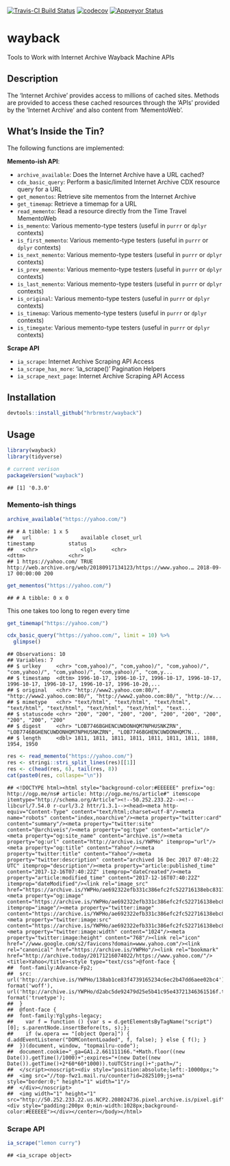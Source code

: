 
[![Travis-CI Build
Status](https://travis-ci.org/hrbrmstr/wayback.svg?branch=master)](https://travis-ci.org/hrbrmstr/wayback)
[![codecov](https://codecov.io/gh/hrbrmstr/wayback/branch/master/graph/badge.svg)](https://codecov.io/gh/hrbrmstr/wayback)
[![Appveyor
Status](https://ci.appveyor.com/api/projects/status/w9rwdf8a16t0amht/branch/master?svg=true)](https://ci.appveyor.com/project/hrbrmstr/wayback/branch/master)

# wayback

Tools to Work with Internet Archive Wayback Machine APIs

## Description

The ‘Internet Archive’ provides access to millions of cached sites.
Methods are provided to access these cached resources through the ‘APIs’
provided by the ‘Internet Archive’ and also content from ‘MementoWeb’.

## What’s Inside the Tin?

The following functions are implemented:

**Memento-ish API**:

  - `archive_available`: Does the Internet Archive have a URL cached?
  - `cdx_basic_query`: Perform a basic/limited Internet Archive CDX
    resource query for a URL
  - `get_mementos`: Retrieve site mementos from the Internet Archive
  - `get_timemap`: Retrieve a timemap for a URL
  - `read_memento`: Read a resource directly from the Time Travel
    MementoWeb
  - `is_memento`: Various memento-type testers (useful in `purrr` or
    `dplyr` contexts)
  - `is_first_memento`: Various memento-type testers (useful in `purrr`
    or `dplyr` contexts)
  - `is_next_memento`: Various memento-type testers (useful in `purrr`
    or `dplyr` contexts)
  - `is_prev_memento`: Various memento-type testers (useful in `purrr`
    or `dplyr` contexts)
  - `is_last_memento`: Various memento-type testers (useful in `purrr`
    or `dplyr` contexts)
  - `is_original`: Various memento-type testers (useful in `purrr` or
    `dplyr` contexts)
  - `is_timemap`: Various memento-type testers (useful in `purrr` or
    `dplyr` contexts)
  - `is_timegate`: Various memento-type testers (useful in `purrr` or
    `dplyr` contexts)

**Scrape API**

  - `ia_scrape`: Internet Archive Scraping API Access
  - `ia_scrape_has_more`: ‘ia\_scrape()’ Pagination Helpers
  - `ia_scrape_next_page`: Internet Archive Scraping API Access

## Installation

``` r
devtools::install_github("hrbrmstr/wayback")
```

## Usage

``` r
library(wayback)
library(tidyverse)

# current verison
packageVersion("wayback")
```

    ## [1] '0.3.0'

### Memento-ish things

``` r
archive_available("https://yahoo.com/")
```

    ## # A tibble: 1 x 5
    ##   url                available closet_url                                                    timestamp           status
    ##   <chr>              <lgl>     <chr>                                                         <dttm>              <chr> 
    ## 1 https://yahoo.com/ TRUE      http://web.archive.org/web/20180917134123/https://www.yahoo.… 2018-09-17 00:00:00 200

``` r
get_mementos("https://yahoo.com/")
```

    ## # A tibble: 0 x 0

This one takes too long to regen every time

``` r
get_timemap("https://yahoo.com/")
```

``` r
cdx_basic_query("https://yahoo.com/", limit = 10) %>% 
  glimpse()
```

    ## Observations: 10
    ## Variables: 7
    ## $ urlkey     <chr> "com,yahoo)/", "com,yahoo)/", "com,yahoo)/", "com,yahoo)/", "com,yahoo)/", "com,yahoo)/", "com,y...
    ## $ timestamp  <dttm> 1996-10-17, 1996-10-17, 1996-10-17, 1996-10-17, 1996-10-17, 1996-10-17, 1996-10-17, 1996-10-20,...
    ## $ original   <chr> "http://www2.yahoo.com:80/", "http://www2.yahoo.com:80/", "http://www2.yahoo.com:80/", "http://w...
    ## $ mimetype   <chr> "text/html", "text/html", "text/html", "text/html", "text/html", "text/html", "text/html", "text...
    ## $ statuscode <chr> "200", "200", "200", "200", "200", "200", "200", "200", "200", "200"
    ## $ digest     <chr> "LOB7746BGHENCUWDONHQM7NPHUSNKZRN", "LOB7746BGHENCUWDONHQM7NPHUSNKZRN", "LOB7746BGHENCUWDONHQM7N...
    ## $ length     <dbl> 1811, 1811, 1811, 1811, 1811, 1811, 1811, 1888, 1954, 1950

``` r
res <- read_memento("https://yahoo.com/")
res <- stringi::stri_split_lines(res)[[1]]
res <- c(head(res, 6), tail(res, 8))
cat(paste0(res, collaspe="\n"))
```

    ## <!DOCTYPE html><html style="background-color:#EEEEEE" prefix="og: http://ogp.me/ns# article: http://ogp.me/ns/article#" itemscope itemtype="http://schema.org/Article"><!--50.252.233.22--><!--libcurl/7.54.0 r-curl/3.2 httr/1.3.1--><head><meta http-equiv="Content-Type" content="text/html;charset=utf-8"/><meta name="robots" content="index,noarchive"/><meta property="twitter:card" content="summary"/><meta property="twitter:site" content="@archiveis"/><meta property="og:type" content="article"/><meta property="og:site_name" content="archive.is"/><meta property="og:url" content="http://archive.is/YWPHo" itemprop="url"/><meta property="og:title" content="Yahoo"/><meta property="twitter:title" content="Yahoo"/><meta property="twitter:description" content="archived 16 Dec 2017 07:40:22 UTC" itemprop="description"/><meta property="article:published_time" content="2017-12-16T07:40:22Z" itemprop="dateCreated"/><meta property="article:modified_time" content="2017-12-16T07:40:22Z" itemprop="dateModified"/><link rel="image_src" href="https://archive.is/YWPHo/ae692322efb331c386efc2fc522716138ebc8317/scr.png"/><meta property="og:image" content="https://archive.is/YWPHo/ae692322efb331c386efc2fc522716138ebc8317/scr.png" itemprop="image"/><meta property="twitter:image" content="https://archive.is/YWPHo/ae692322efb331c386efc2fc522716138ebc8317/scr.png"/><meta property="twitter:image:src" content="https://archive.is/YWPHo/ae692322efb331c386efc2fc522716138ebc8317/scr.png"/><meta property="twitter:image:width" content="1024"/><meta property="twitter:image:height" content="768"/><link rel="icon" href="//www.google.com/s2/favicons?domain=www.yahoo.com"/><link rel="canonical" href="https://archive.is/YWPHo"/><link rel="bookmark" href="http://archive.today/20171216074022/https://www.yahoo.com/"/><title>Yahoo</title><style type="text/css">@font-face {
    ##  font-family:Advance-Fp2;
    ##  src: url('http://archive.is/YWPHo/138ab1ce83f4739165234c6ec2b47dd6aee02bc4') format('woff'), url('http://archive.is/YWPHo/d2abc5de92479d25e5b41c95e43721346361516f.ttf') format('truetype');
    ##  }
    ##  @font-face {
    ##  font-family:Yglyphs-legacy;
    ##    var f = function () {var s = d.getElementsByTagName("script")[0]; s.parentNode.insertBefore(ts, s);};
    ##    if (w.opera == "[object Opera]") { d.addEventListener("DOMContentLoaded", f, false); } else { f(); }
    ##  })(document, window, "topmailru-code");
    ##  document.cookie="_ga=GA1.2.661111166."+Math.floor((new Date()).getTime()/1000)+";expires="+(new Date((new Date()).getTime()+2*60*60*1000)).toUTCString()+";path=/";
    ##  </script><noscript><div style="position:absolute;left:-10000px;">
    ##  <img src="//top-fwz1.mail.ru/counter?id=2825109;js=na" style="border:0;" height="1" width="1"/>
    ##  </div></noscript>
    ##  <img width="1" height="1" src="http://50.252.233.22.us.NCP2.208024736.pixel.archive.is/pixel.gif"/><div style="padding:200px 0;min-width:1028px;background-color:#EEEEEE"></div></center></body></html>

### Scrape API

``` r
ia_scrape("lemon curry")
```

    ## <ia_scrape object>
